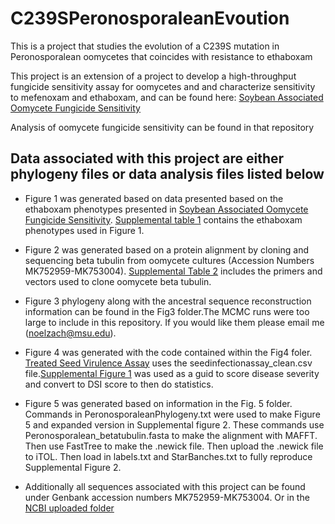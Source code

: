 # C239SPeronosporaleanEvoution
This is a project that studies the evolution of a C239S mutation in Peronosporalean oomycetes that coincides with resistance to ethaboxam

This project is an extension of a project to develop a high-throughput fungicide sensitivity assay for oomycetes and and characterize sensitivity to mefenoxam and ethaboxam, and can be found here: [Soybean Associated Oomycete Fungicide Sensitivity](https://github.com/noelzach/Community_Fungicide_Sensitivity)

Analysis of oomycete fungicide sensitivity can be found in that repository

 
## Data associated with this project are either phylogeny files or data analysis files listed below 

* Figure 1 was generated based on data presented based on the ethaboxam phenotypes presented in [Soybean Associated Oomycete Fungicide Sensitivity](https://github.com/noelzach/Community_Fungicide_Sensitivity). [Supplemental table 1](SupplementalTable1/SupplementalTable1_isolatelist.xlsx) contains the ethaboxam phenotypes used in Figure 1. 
* Figure 2 was generated based on a protein alignment by cloning and sequencing beta tubulin from oomycete cultures (Accession Numbers MK752959-MK753004). [Supplemental Table 2](SupplementalTable2/SupplementalTable2_primers.xlsx) includes the primers and vectors used to clone oomycete beta tubulin. 
* Figure 3 phylogeny along with the ancestral sequence reconstruction information can be found in the Fig3 folder.The MCMC runs were too large to include in this repository. If you would like them please email me (noelzach@msu.edu). 
* Figure 4 was generated with the code contained within the Fig4 foler. [Treated Seed Virulence Assay](Fig4/seedrot.md) uses the seedinfectionassay_clean.csv file.[Supplemental Figure 1](SupplementalFigure1/SupplementalFigure1.pdf) was used as a guid to score disease severity and convert to DSI score to then do statistics. 
* Figure 5 was generated based on information in the Fig. 5 folder. Commands in PeronosporaleanPhylogeny.txt were used to make Figure 5 and expanded version in Supplemental figure 2. These commands use Peronosporalean_betatubulin.fasta to make the alignment with MAFFT. Then use FastTree to make the .newick file. Then upload the .newick file to iTOL. Then load in labels.txt and StarBanches.txt to fully reproduce Supplemental Figure 2. 

* Additionally all sequences associated with this project can be found under Genbank accession numbers MK752959-MK753004. Or in the [NCBI uploaded folder](NCBI_uploaded)



